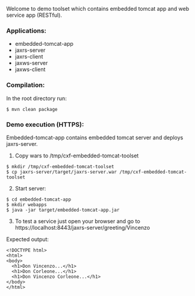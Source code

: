 Welcome to demo toolset which contains embedded tomcat app and web service app (RESTful).

### Applications:
  - embedded-tomcat-app
  - jaxrs-server
  - jaxrs-client
  - jaxws-server
  - jaxws-client


### Compilation:   
In the root directory run:   

~~~
$ mvn clean package   
~~~

### Demo execution (HTTPS):   
Embedded-tomcat-app contains embedded tomcat server and deploys jaxrs-server. 

1) Copy wars to /tmp/cxf-embedded-tomcat-toolset
~~~
$ mkdir /tmp/cxf-embedded-tomcat-toolset  
$ cp jaxrs-server/target/jaxrs-server.war /tmp/cxf-embedded-tomcat-toolset  
~~~

2) Start server:
~~~
$ cd embedded-tomcat-app
$ mkdir webapps
$ java -jar target/embedded-tomcat-app.jar
~~~

3) To test a service just open your browser and go to https://localhost:8443/jaxrs-server/greeting/Vincenzo  

Expected output:
~~~
<!DOCTYPE html>  
<html>  
<body>  
  <h1>Don Vincenzo...</h1>  
  <h1>Don Corleone...</h1>  
  <h1>Don Vincenzo Corleone...</h1>  
</body>  
</html>  
~~~
